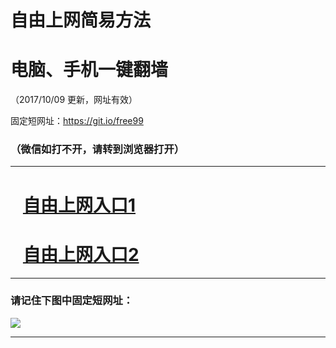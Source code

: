 ﻿# 自由上网简易方法

# 电脑、手机一键翻墙

（2017/10/09 更新，网址有效）

固定短网址：https://git.io/free99

### （微信如打不开，请转到浏览器打开）


***





# &nbsp;&nbsp; <a href="http://ft236742971.fwq-tz-1001.info/fwqtz01.html?t=10090014204 " target="_blank">自由上网入口1</a>
# &nbsp;&nbsp; <a href="http://ft1773319695.fwq-tz-1002.info/fwqtz02.html?t=100900128859 " target="_blank">自由上网入口2</a>
***

### 请记住下图中固定短网址：

<img src="https://s3-us-west-2.amazonaws.com/fwq-1001/yjfq-20170905okok.png" /> 


***


